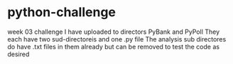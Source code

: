 # python-challenge
week 03 challenge 
I have uploaded to directors PyBank and PyPoll  They each have two sud-directoreis and one .py file
The analysis sub directores do have .txt files in them already but can be removed to test the code as desired
